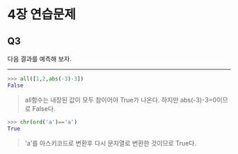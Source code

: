 # 4장 연습문제
## Q3
다음 결과를 예측해 보자.

---
```python
>>> all([1,2,abs(-3)-3]) 
False
```
>all함수는 내장된 값이 모두 참이어야 True가 나온다. 하지만 abs(-3)-3=0이므로 False다.
```python
>>> chr(ord('a')=='a') 
True
```
>'a'를 아스키코드로 변환후 다시 문자열로 변환한 것이므로 True다.

